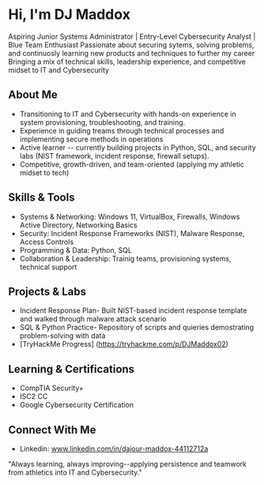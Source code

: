 # Hi, I'm DJ Maddox
Aspiring Junior Systems Administrator | Entry-Level Cybersecurity Analyst | Blue Team Enthusiast 
Passionate about securing sytems, solving problems, and continuosly learning new products and techniques to further my career
Bringing a mix of technical skills, leadership experience, and competitive midset to IT and Cybersecurity

## About Me
- Transitioning to IT and Cybersecurity with hands-on experience in system provisioning, troubleshooting, and training.
- Experience in guiding treams through technical processes and implementing secure methods in operations
- Active learner -- currently building projects in Python, SQL, and security labs (NIST framework, incident response, firewall setups).
- Competitive, growth-driven, and team-oriented (applying my athletic midset to tech)

## Skills & Tools
- Systems & Networking: Windows 11, VirtualBox, Firewalls, Windows Active Directory, Networking Basics
- Security: Incident Response Frameworks (NIST), Malware Response, Access Controls
- Programming & Data: Python, SQL
- Collaboration & Leadership: Trainig teams, provisioning systems, technical support

## Projects & Labs
- Incident Response Plan- Built NIST-based incident response template and walked through malware attack scenario
- SQL & Python Practice- Repository of scripts and quieries demostrating problem-solving with data
- [TryHackMe Progress] (https://tryhackme.com/p/DJMaddox02)

## Learning & Certifications
- CompTIA Security+
- ISC2 CC
- Google Cybersecurity Certification

## Connect With Me
- Linkedin: www.linkedin.com/in/dajour-maddox-44112712a

"Always learning, always improving--applying persistence and teamwork from athletics into IT and Cybersecurity."
